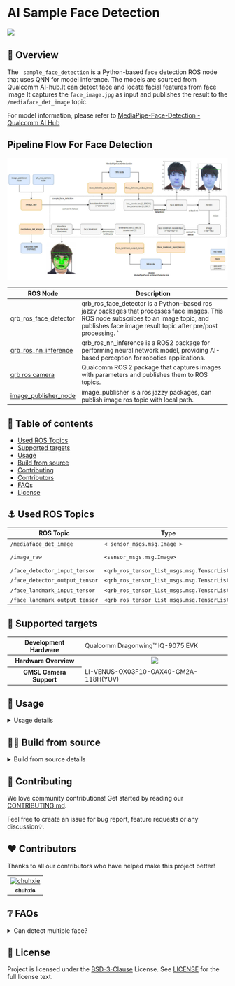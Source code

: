 # AI Sample Face Detection

![](./resource/face_detection_cam.gif)

## 👋 Overview

The ` sample_face_detection` is a Python-based face detection ROS node that uses QNN for model inference.
The models are sourced from Qualcomm AI-hub.It can detect face and locate facial features from face image
It captures the `face_image.jpg` as input and publishes the result to the `/mediaface_det_image` topic.

For model information, please refer to [MediaPipe-Face-Detection - Qualcomm AI Hub](https://aihub.qualcomm.com/iot/models/mediapipe_face?searchTerm=Media)

## Pipeline Flow For Face Detection

![](./resource/sample_face_detection_pipeline.jpg)

| ROS Node         | Description                                                  |
| ---------------- | ------------------------------------------------------------ |
| qrb_ros_face_detector | qrb_ros_face_detector is a Python-based ros jazzy packages that processes face images. This ROS node subscribes to an image topic, and publishes face image result topic after pre/post processing. ` |
| [qrb_ros_nn_inference](https://github.com/qualcomm-qrb-ros/qrb_ros_nn_inference) | qrb_ros_nn_inference is a ROS2 package for performing neural network model, providing AI-based perception for robotics applications. |
| [qrb ros camera](https://github.com/qualcomm-qrb-ros/qrb_ros_camera) | Qualcomm ROS 2 package that captures images with parameters and publishes them to ROS topics. |
| [image_publisher_node](https://github.com/ros-perception/image_pipeline) | image_publisher is  a ros jazzy packages, can publish image ros topic with local path. |


## 🔎 Table of contents

  * [Used ROS Topics](#-used-ros-topics)
  * [Supported targets](#-supported-targets)
  * [Usage](#-usage)
  * [Build from source](#-build-from-source)
  * [Contributing](#-contributing)
  * [Contributors](#%EF%B8%8F-contributors)
  * [FAQs](#-faqs)
  * [License](#-license)

## ⚓ Used ROS Topics 

| ROS Topic | Type                         | Published By     |
| --------- | ---------------------------- | ---------------- |
| `/mediaface_det_image`  | `< sensor_msgs.msg.Image > ` | `qrb_ros_face_detector` |
| `/image_raw`                   | `<sensor_msgs.msg.Image> `  | `image_publisher_node, camera_node` |
| `/face_detector_input_tensor ` | `<qrb_ros_tensor_list_msgs.msg.TensorList> ` | `qrb_ros_face_detector`     |
| `/face_detector_output_tensor ` | `<qrb_ros_tensor_list_msgs.msg.TensorList> ` | `qrb_ros_nn_inference`     |
| `/face_landmark_input_tensor ` | `<qrb_ros_tensor_list_msgs.msg.TensorList> ` | `qrb_ros_face_detector`     |
| `/face_landmark_output_tensor ` | `<qrb_ros_tensor_list_msgs.msg.TensorList> ` | `qrb_ros_nn_inference`     |

## 🎯 Supported targets

<table >
  <tr>
    <th>Development Hardware</th>
     <td>Qualcomm Dragonwing™ IQ-9075 EVK</td>
  </tr>
  <tr>
    <th>Hardware Overview</th>
    <th><a href="https://www.qualcomm.com/products/internet-of-things/industrial-processors/iq9-series/iq-9075"><img src="https://s7d1.scene7.com/is/image/dmqualcommprod/dragonwing-IQ-9075-EVK?$QC_Responsive$&fmt=png-alpha" width="160"></a></th>
  </tr>
  <tr>
    <th>GMSL Camera Support</th>
    <td>LI-VENUS-OX03F10-OAX40-GM2A-118H(YUV)</td>
  </tr>
</table>

## 🚀 Usage

<details>
  <summary>Usage details</summary>

```bash
# Set up the runtime environment for QClinux platform.
export HOME=/opt
source /usr/share/qirp-setup.sh
export ROS_DOMAIN_ID=xx # Value range of ROS_DOMAIN_ID: [0, 232]

# You can use defalut face image file
ros2 launch sample_face_detection launch_with_image_publisher.py model_path:=/opt/model/
# You can also replace this with a custom image file
ros2 launch sample_face_detection launch_with_image_publisher.py image_path:=/opt/resource/xxx.jpg model_path:=/opt/model/
or # You can launch with qrb_ros_camera lacunch file
ros2 launch sample_face_detection launch_with_qrb_ros_camera.py  model_path:=/opt/model/
```

When using this launch script, it will use the default parameters:

```py
DeclareLaunchArgument(
'image_path',
default_value=os.path.join(package_path, 'face_image.jpg'),
description='Path to the image file'
)

# Node for image_publisher
image_publisher_node = Node(
package='image_publisher',  
executable='image_publisher_node', 
namespace=namespace,
name='image_publisher_node', 
output='screen', 
parameters=[
{'filename': image_path},  
{'rate': 10.0},  # Set the publishing rate to 10 Hz
]
)
```

It will send local glasses.jpg file, and outputs image at `10` Hz. 

The output for these commands:

```
[INFO] [launch]: All log files can be found below /opt/.ros/log/1970-01-07-14-29-55-414204-qcs9075-iq-9075-evk-3111720
[INFO] [launch]: Default logging verbosity is set to INFO
[INFO] [component_container-1]: process started with pid [3111750]
[INFO] [component_container-2]: process started with pid [3111751]
[INFO] [qrb_ros_face_detector-3]: process started with pid [3111752]
[component_container-1] [INFO] [0000570595.865649109] [my_container]: Load Library: /usr/lib/libcamera_node.so
[component_container-2] [INFO] [0000570595.868632025] [image_processing_container]: Load Library: /usr/lib/libqrb_ros_inference_node.so
[component_container-2] [INFO] [0000570595.872836765] [image_processing_container]: Found class: rclcpp_components::NodeFactoryTemplate<qrb_ros::nn_inference::QrbRosInferenceNode>
[component_container-2] [INFO] [0000570595.872910671] [image_processing_container]: Instantiate class: rclcpp_components::NodeFactoryTemplate<qrb_ros::nn_inference::QrbRosInferenceNode>
[component_container-2] [QRB INFO] Loading model from binary file: /opt/model/MediaPipeFaceDetector.bin
[component_container-1] [INFO] [0000570595.882365098] [my_container]: Found class: rclcpp_components::NodeFactoryTemplate<qrb_ros::camera::CameraNode>
[component_container-1] [INFO] [0000570595.882437442] [my_container]: Instantiate class: rclcpp_components::NodeFactoryTemplate<qrb_ros::camera::CameraNode>
[component_container-1] [INFO] [0000570595.889684525] [camera_node]: QRB Camera Node statrt
[component_container-1] [INFO] [0000570595.889941557] [camera_node]: load camera intrinsic param
[component_container-1] [INFO] [0000570595.895467807] [camera_node]: system time: 570593556709625 ros time: 570595895466192 time offset: 2338756567 ns
[component_container-1] [INFO] [0000570595.896553484] [camera_node]: QRB Camera Node init success
[component_container-1] [INFO] [QMMFCamera]: start camera.
[component_container-2]  <W> Initializing HtpProvider
[component_container-2] [QRB INFO] /usr/lib/libQnnHtp.so initialize successfully
[INFO] [launch_ros.actions.load_composable_nodes]: Loaded node '/camera_node' in container '/my_container'
[component_container-2] /prj/qct/webtech_scratch20/mlg_user_admin/qaisw_source_repo/rel/qairt-2.35.0/release/snpe_src/avante-tools/prebuilt/dsp/hexagon-sdk-5.4.0/ipc/fastrpc/rpcmem/src/rpcmem_android.
c:38:dummy call to rpcmem_init, rpcmem APIs will be used from libxdsprpc
[component_container-2] [QRB INFO] Qnn device initialize successfully
[component_container-2] [QRB INFO] Initialize Qnn graph from binary file successfully
[component_container-2] [INFO] [0000570596.007669109] [nn_inference_node_face_detector]: Inference init successfully!
[INFO] [launch_ros.actions.load_composable_nodes]: Loaded node '/nn_inference_node_face_detector' in container '/image_processing_container'
[component_container-2] [INFO] [0000570596.010963119] [image_processing_container]: Found class: rclcpp_components::NodeFactoryTemplate<qrb_ros::nn_inference::QrbRosInferenceNode>
[component_container-2] [INFO] [0000570596.011018327] [image_processing_container]: Instantiate class: rclcpp_components::NodeFactoryTemplate<qrb_ros::nn_inference::QrbRosInferenceNode>
[component_container-2] [QRB INFO] Loading model from binary file: /opt/model/MediaPipeFaceLandmarkDetector.bin
[component_container-2] [QRB INFO] /usr/lib/libQnnHtp.so initialize successfully
[component_container-2] [QRB INFO] Qnn device initialize successfully
[component_container-2] [QRB INFO] Initialize Qnn graph from binary file successfully
[INFO] [launch_ros.actions.load_composable_nodes]: Loaded node '/nn_inference_node_face_landmark' in container '/image_processing_container'
[component_container-2] [INFO] [0000570596.049267234] [nn_inference_node_face_landmark]: Inference init successfully!
[qrb_ros_face_detector-3] [INFO] [0000570596.132309786] [mediaface_det_node]: MODEL_PATH set to: /opt/model/
[qrb_ros_face_detector-3] [INFO] [0000570596.133496557] [mediaface_det_node]: init done~
[qrb_ros_face_detector-3] [INFO] [0000570596.401828900] [mediaface_det_node]: Received image on image_raw topic
[qrb_ros_face_detector-3] [INFO] [0000570596.409178744] [mediaface_det_node]: Processed for face detection, publishing TensorList
[component_container-2] [INFO] [0000570596.424597494] [nn_inference_node_face_detector]: Got model input data, start executing inference...
[component_container-2] [INFO] [0000570596.428739734] [nn_inference_node_face_detector]: Inference execute successfully!
[component_container-2] [INFO] [0000570596.428851244] [nn_inference_node_face_detector]: Publish the inference result...
[qrb_ros_face_detector-3] [INFO] [0000570596.429197390] [mediaface_det_node]: Already processing an image, skipping this one.
[qrb_ros_face_detector-3] [INFO] [0000570596.430287390] [mediaface_det_node]: Received TensorList on face_detector_output_tensor

```

Then you can check the /mediaface_det_image ROS topic in rviz.

</details>

## 👨‍💻 Build from source

<details>
  <summary>Build from source details</summary>

Download the source code and build with colcon

```bash
git clone https://github.com/qualcomm-qrb-ros/qrb_ros_samples.git
cd ai_vision/sample_face_detection
colcon build
```

Run and debug

```bash
source /opt/ros/jazzy/setup.bash
source install/setup.bash
# You can use defalut face image file
ros2 launch sample_face_detection launch_with_image_publisher.py model_path:=/opt/model/

# You can also replace this with a custom image file
ros2 launch sample_face_detection launch_with_image_publisher.py image_path:=/opt/resource/xxx.jpg model_path:=/opt/model/

# You can launch with qrb ros camera
ros2 launch sample_face_detection launch_with_qrb_ros_camera.py  model_path:=/opt/model/
```

</details>

## 🤝 Contributing

We love community contributions! Get started by reading our [CONTRIBUTING.md](CONTRIBUTING.md).

Feel free to create an issue for bug report, feature requests or any discussion💡.

## ❤️ Contributors

Thanks to all our contributors who have helped make this project better!

<table>
  <tr>
    <td align="center"><a href="https://github.com/chuhxie"><img src="https://avatars.githubusercontent.com/u/205736874?v=4" size="32"  width="32" height="32" alt="chuhxie"/><br /><sub><b>chuhxie</b></sub></a></td>
  </tr>
</table>


## ❔ FAQs

<details>
<summary>Can detect multiple face?</summary><br>
No,it can only support single face detection.
</details>


## 📜 License

Project is licensed under the [BSD-3-Clause](https://spdx.org/licenses/BSD-3-Clause.html) License. See [LICENSE](./LICENSE) for the full license text.
